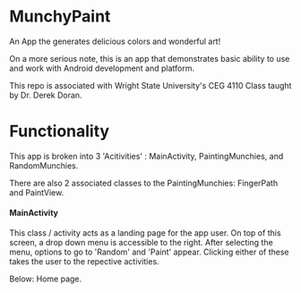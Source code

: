 # MunchyPaint
<p> An App the generates delicious colors and wonderful art!
<p >On a more serious note, this is an app that demonstrates basic ability to use and work with Android development and platform.
<p> This repo is associated with Wright State University's CEG 4110 Class taught by Dr. Derek Doran.

# Functionality
<p> This app is broken into 3 'Acitivities' : MainActivity, PaintingMunchies, and RandomMunchies.
<p> There are also 2 associated classes to the PaintingMunchies: FingerPath and PaintView.

<h4> MainActivity</h4>
<p> This class / activity acts as a landing page for the app user.  On top of this screen, a drop down menu is accessible to the right.
After selecting the menu, options to go to 'Random' and 'Paint' appear.  Clicking either of these takes the user to the repective activities.
<p> Below:  Home page.
